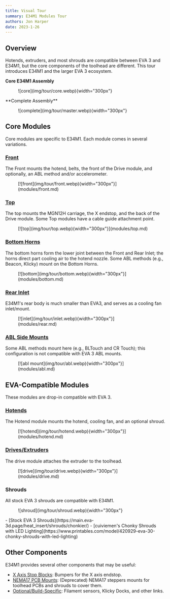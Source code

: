 ```yaml
---
title: Visual Tour
summary: E34M1 Modules Tour
authors: Jon Harper
date: 2023-1-26
---
```


## Overview

Hotends, extruders, and most shrouds are compatible between EVA 3 and E34M1, but the core components of the toolhead are different. This tour introduces E34M1 and the larger EVA 3 ecosystem.

<div markdown class="grid">
<div markdown class="card">

**Core E34M1 Assembly**
<figure markdown>
![core](img/tour/core.webp){width="300px"}
</figure>
</div>
<div markdown class="card">
**Complete Assembly**
<figure markdown>
![complete](img/tour/master.webp){width="300px"}
</figure>
</div>
</div>

## Core Modules

Core modules are specific to E34M1. Each module comes in several variations.

<div markdown class="grid">
<div markdown class="card">

### [Front](modules/front.md)

The Front mounts the hotend, belts, the front of the Drive module, and optionally, an ABL method and/or accelerometer.

<figure markdown>
[![front](img/tour/front.webp){width="300px"}](modules/front.md)
</figure>

</div>
<div markdown class="card">

### [Top](modules/top.md)

The top mounts the MGN12H carriage, the X endstop, and the back of the Drive module. Some Top modules have a cable guide attachment point.

<figure markdown>
[![top](img/tour/top.webp){width="300px"}](modules/top.md)
</figure>

</div>
<div markdown class="card">

### [Bottom Horns](modules/bottom.md)

The bottom horns form the lower joint between the Front and Rear Inlet; the horns direct part cooling air to the hotend nozzle. Some ABL methods (e.g., Beacon, Klicky) mount on the Bottom Horns.

<figure markdown>
[![bottom](img/tour/bottom.webp){width="300px"}](modules/bottom.md)
</figure>
</div>
<div markdown class="card">

### [Rear Inlet](modules/rear.md)

E34M1's rear body is much smaller than EVA3, and serves as a cooling fan inlet/mount.

<figure markdown>
[![inlet](img/tour/inlet.webp){width="300px"}](modules/rear.md)
</figure>
</div>
<div markdown class="card">

### [ABL Side Mounts](modules/abl.md)

Some ABL methods mount here (e.g., BLTouch and CR Touch); this configuration is not compatible with EVA 3 ABL mounts.

<figure markdown>
[![abl mount](img/tour/abl.webp){width="300px"}](modules/abl.md)
</figure>
</div>
</div>

## EVA-Compatible Modules

These modules are drop-in compatible with EVA 3.

<div markdown class="grid">
<div markdown class="card">

### [Hotends](modules/hotend.md)

The Hotend module mounts the hotend, cooling fan, and an optional shroud.

<figure markdown>
[![hotend](img/tour/hotend.webp){width="300px"}](modules/hotend.md)
</figure>

</div>
<div markdown class="card">

### [Drives/Extruders](modules/drive.md)

The drive module attaches the extruder to the toolhead.

<figure markdown>
[![drive](img/tour/drive.webp){width="300px"}](modules/drive.md)
</figure>

</div>
<div markdown class="card">

### Shrouds

All stock EVA 3 shrouds are compatible with E34M1.

<figure markdown>
![shroud](img/tour/shroud.webp){width="300px"}
</figure>
- [Stock EVA 3 Shrouds](https://main.eva-3d.page/heat_insert/shrouds/chonkier/)
- [cuiviemen's Chonky Shrouds with LED Lighting](https://www.printables.com/model/420929-eva-30-chonky-shrouds-with-led-lighting)
</div>
</div>

## Other Components

E34M1 provides several other components that may be useful:

- [X Axis Stop Blocks](modules/stop_block.md): Bumpers for the X axis endstop.
- [NEMA17 PCB Mounts](modules/pcb_mounts.md): (Deprecated) NEMA17 steppers mounts for toolhead PCBs and shrouds to cover them.
- [Optional/Build-Specific](modules/other.md): Filament sensors, Klicky Docks, and other links.
